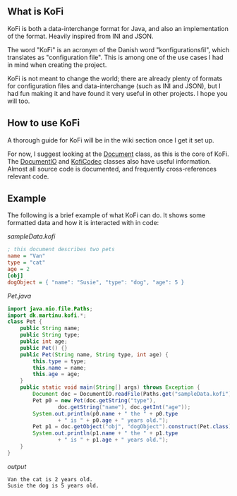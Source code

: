 ## What is KoFi

KoFi is both a data-interchange format for Java, and also an implementation of
the format. Heavily inspired from INI and JSON.

The word "KoFi" is an acronym of the Danish word "konfigurationsfil", which
translates as "configuration file". This is among one of the use cases I had in
mind when creating the project.

KoFi is not meant to change the world; there are already plenty of formats for
configuration files and data-interchange (such as INI and JSON), but I had fun
making it and have found it very useful in other projects. I hope you will too.

## How to use KoFi

A thorough guide for KoFi will be in the wiki section once I get it set up.

For now, I suggest looking at the
[Document](src/main/java/dk/martinu/kofi/Document.java) class, as this is the
core of KoFi. The [DocumentIO](src/main/java/dk/martinu/kofi/DocumentIO.java)
and [KofiCodec](src/main/java/dk/martinu/kofi/codecs/KofiCodec.java) classes
also have useful information. Almost all source code is documented, and
frequently cross-references relevant code.

## Example

The following is a brief example of what KoFi can do. It shows some formatted
data and how it is interacted with in code:

*sampleData.kofi*
```ini
; this document describes two pets
name = "Van"
type = "cat"
age = 2
[obj]
dogObject = { "name": "Susie", "type": "dog", "age": 5 }
```

*Pet.java*
```java
import java.nio.file.Paths;
import dk.martinu.kofi.*;
class Pet {
    public String name;
    public String type;
    public int age;
    public Pet() {}
    public Pet(String name, String type, int age) {
        this.type = type;
        this.name = name;
        this.age = age;
    }
    public static void main(String[] args) throws Exception {
        Document doc = DocumentIO.readFile(Paths.get("sampleData.kofi"));
        Pet p0 = new Pet(doc.getString("type"), 
                doc.getString("name"), doc.getInt("age"));
        System.out.println(p0.name + " the " + p0.type 
                + " is " + p0.age + " years old.");
        Pet p1 = doc.getObject("obj", "dogObject").construct(Pet.class);
        System.out.println(p1.name + " the " + p1.type
                + " is " + p1.age + " years old.");
    }
}
```

*output*
```text
Van the cat is 2 years old.
Susie the dog is 5 years old.
```